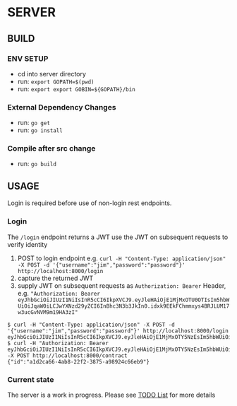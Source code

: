 # SERVER

## BUILD

### ENV SETUP

* cd into server directory
* run: `export GOPATH=$(pwd)`
* run: `export export GOBIN=${GOPATH}/bin`

### External Dependency Changes

* run: `go get`
* run: `go install`

### Compile after src change

* run: `go build`

## USAGE

Login is required before use of non-login rest endpoints.

### Login

The `/login` endpoint returns a JWT use the JWT on subsequent requests to verify identity

1. POST to login endpoint e.g. `curl -H "Content-Type: application/json" -X POST -d '{"username":"jim","password":"password"}' http://localhost:8000/login`
1. capture the returned JWT
1. supply JWT on subsequent requests as `Authorization: Bearer` Header, e.g. `"Authorization: Bearer eyJhbGciOiJIUzI1NiIsInR5cCI6IkpXVCJ9.eyJleHAiOjE1MjMxOTU0OTIsIm5hbWUiOiJqaW0iLCJwYXNzd29yZCI6InBhc3N3b3JkIn0.idxk9EEkFChmmxys4BRJLUM17w3ucGvNVM9m19HA3zI"`
```
$ curl -H "Content-Type: application/json" -X POST -d '{"username":"jim","password":"password"}' http://localhost:8000/login
eyJhbGciOiJIUzI1NiIsInR5cCI6IkpXVCJ9.eyJleHAiOjE1MjMxOTY5NzEsIm5hbWUiOiJqaW0iLCJwYXNzd29yZCI6InBhc3N3b3JkIn0.AHBO0cP9OQg3SYJR1caBy_2xPyyKI_KYEVJAHrrCl1c
$ curl -H "Authorization: Bearer eyJhbGciOiJIUzI1NiIsInR5cCI6IkpXVCJ9.eyJleHAiOjE1MjMxOTY5NzEsIm5hbWUiOiJqaW0iLCJwYXNzd29yZCI6InBhc3N3b3JkIn0.AHBO0cP9OQg3SYJR1caBy_2xPyyKI_KYEVJAHrrCl1c" -X POST http://localhost:8000/contract
{"id":"a1d2ca66-4ab8-22f2-3875-a98924c66eb9"}
```

###  Current state

The server is a work in progress. Please see [TODO List](TODO.md) for more details